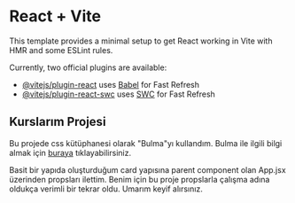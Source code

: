 # React + Vite

This template provides a minimal setup to get React working in Vite with HMR and some ESLint rules.

Currently, two official plugins are available:

- [@vitejs/plugin-react](https://github.com/vitejs/vite-plugin-react/blob/main/packages/plugin-react/README.md) uses [Babel](https://babeljs.io/) for Fast Refresh
- [@vitejs/plugin-react-swc](https://github.com/vitejs/vite-plugin-react-swc) uses [SWC](https://swc.rs/) for Fast Refresh

## Kurslarım Projesi

Bu projede css kütüphanesi olarak "Bulma"yı kullandım. Bulma ile ilgili bilgi almak için [buraya](https://bulma.io/) tıklayabilirsiniz.

Basit bir yapıda oluşturduğum card yapısına parent component olan App.jsx üzerinden propsları ilettim. Benim için bu proje propslarla çalışma adına oldukça verimli bir tekrar oldu. Umarım keyif alırsınız.
